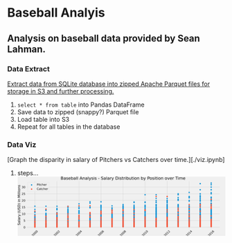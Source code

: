 # Baseball Analyis
Analysis on baseball data provided by Sean Lahman.
---

### Data Extract
[Extract data from SQLite database into zipped Apache Parquet files for storage in S3 and further processing.](./extract.ipynb)
1. ```select * from table``` into Pandas DataFrame
2. Save data to zipped (snappy?) Parquet file
3. Load table into S3
4. Repeat for all tables in the database

### Data Viz
[Graph the disparity in salary of Pitchers vs Catchers over time.][./viz.ipynb]
1. steps...
![Salary (USD in M) by Position over Time](./viz/salary_by_pos.svg)
